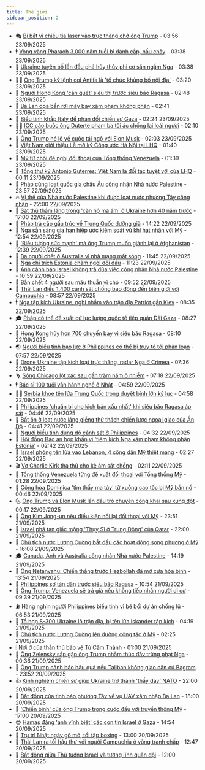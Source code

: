 ```yaml
---
title: Thế giới
sidebar_position: 2
---
```


<!-- vnexpress-the-gioi:START -->
- 🎭 [Bị bắt vì chiếu tia laser vào trực thăng chở ông Trump](https://vnexpress.net/bi-bat-vi-chieu-tia-laser-vao-truc-thang-cho-ong-trump-4942380.html) - 03:56 23/09/2025
- 🕴 [Vòng vàng Pharaoh 3.000 năm tuổi bị đánh cắp, nấu chảy](https://vnexpress.net/vong-vang-pharaoh-3-000-nam-tuoi-bi-danh-cap-nau-chay-4942393.html) - 03:38 23/09/2025
- 🤭 [Ukraine tuyên bố lần đầu phá hủy thủy phi cơ săn ngầm Nga](https://vnexpress.net/ukraine-tuyen-bo-lan-dau-pha-huy-thuy-phi-co-san-ngam-nga-4942350.html) - 03:38 23/09/2025
- 🧑‍💻 [Ông Trump ký lệnh coi Antifa là &#39;tổ chức khủng bố nội địa&#39;](https://vnexpress.net/ong-trump-ky-lenh-coi-antifa-la-to-chuc-khung-bo-noi-dia-4942368.html) - 03:20 23/09/2025
- 🦏 [Người Hong Kong &#39;càn quét&#39; siêu thị trước siêu bão Ragasa](https://vnexpress.net/nguoi-hong-kong-can-quet-sieu-thi-truoc-sieu-bao-ragasa-4942370.html) - 02:48 23/09/2025
- 🦒 [Ba Lan dọa bắn rơi máy bay xâm phạm không phận](https://vnexpress.net/ba-lan-doa-ban-roi-may-bay-xam-pham-khong-phan-4942374.html) - 02:41 23/09/2025
- 🌈 [Biểu tình khắp Italy để phản đối chiến sự Gaza](https://vnexpress.net/bieu-tinh-khap-italy-de-phan-doi-chien-su-gaza-4942376.html) - 02:24 23/09/2025
- 🧑‍🏫 [ICC cáo buộc ông Duterte phạm ba tội ác chống lại loài người](https://vnexpress.net/icc-cao-buoc-ong-duterte-pham-ba-toi-ac-chong-lai-loai-nguoi-4942320.html) - 02:10 23/09/2025
- 🐲 [Ông Trump hé lộ về cuộc tái ngộ với Elon Musk](https://vnexpress.net/ong-trump-he-lo-ve-cuoc-tai-ngo-voi-elon-musk-4942364.html) - 02:03 23/09/2025
- 🦒 [Việt Nam giới thiệu Lễ mở ký Công ước Hà Nội tại LHQ](https://vnexpress.net/viet-nam-gioi-thieu-le-mo-ky-cong-uoc-ha-noi-tai-lhq-4942323.html) - 01:40 23/09/2025
- 🐻 [Mỹ từ chối đề nghị đối thoại của Tổng thống Venezuela](https://vnexpress.net/my-tu-choi-de-nghi-doi-thoai-cua-tong-thong-venezuela-4942311.html) - 01:39 23/09/2025
- 🚀 [Tổng thư ký Antonio Guterres: Việt Nam là đối tác tuyệt vời của LHQ](https://vnexpress.net/tong-thu-ky-antonio-guterres-viet-nam-la-doi-tac-tuyet-voi-cua-lhq-4942315.html) - 00:11 23/09/2025
- 🥰 [Pháp cùng loạt quốc gia châu Âu công nhận Nhà nước Palestine](https://vnexpress.net/phap-cung-loat-quoc-gia-chau-au-cong-nhan-nha-nuoc-palestine-4942310.html) - 23:57 22/09/2025
- 🔥 [Vị thế của Nhà nước Palestine khi được loạt nước phương Tây công nhận](https://vnexpress.net/vi-the-cua-nha-nuoc-palestine-khi-duoc-loat-nuoc-phuong-tay-cong-nhan-4941850.html) - 22:00 22/09/2025
- 🥳 [Sát thủ thầm lặng trong &#39;căn hộ ma ám&#39; ở Ukraine hơn 40 năm trước](https://vnexpress.net/sat-thu-tham-lang-trong-can-ho-ma-am-o-ukraine-hon-40-nam-truoc-4942054.html) - 17:00 22/09/2025
- 💼 [Pháp trả cặp gấu trúc về Trung Quốc dưỡng già](https://vnexpress.net/phap-tra-cap-gau-truc-ve-trung-quoc-duong-gia-4942281.html) - 14:22 22/09/2025
- 🤡 [Nga sẵn sàng gia hạn hiệp ước kiểm soát vũ khí hạt nhân với Mỹ](https://vnexpress.net/nga-san-sang-gia-han-hiep-uoc-kiem-soat-vu-khi-hat-nhan-voi-my-4942258.html) - 12:54 22/09/2025
- 🌁 [&#39;Biểu tượng sức mạnh&#39; mà ông Trump muốn giành lại ở Afghanistan](https://vnexpress.net/bieu-tuong-suc-manh-ma-ong-trump-muon-gianh-lai-o-afghanistan-4942128.html) - 12:39 22/09/2025
- 🤩 [Ba người chết ở Australia vì nhà mạng mất sóng](https://vnexpress.net/ba-nguoi-chet-o-australia-vi-nha-mang-mat-song-4942178.html) - 11:45 22/09/2025
- 🎉 [Nga chỉ trích Estonia châm ngòi đối đầu](https://vnexpress.net/nga-chi-trich-estonia-cham-ngoi-doi-dau-4942233.html) - 11:23 22/09/2025
- 🎉 [Anh cảnh báo Israel không trả đũa việc công nhận Nhà nước Palestine](https://vnexpress.net/anh-canh-bao-israel-khong-tra-dua-viec-cong-nhan-nha-nuoc-palestine-4942212.html) - 10:59 22/09/2025
- 🌁 [Bắn chết 4 người sau mâu thuẫn vì chó](https://vnexpress.net/ban-chet-4-nguoi-sau-mau-thuan-vi-cho-4942172.html) - 09:52 22/09/2025
- 🌊 [Thái Lan điều 1.400 cảnh sát chống bạo động đến biên giới với Campuchia](https://vnexpress.net/thai-lan-dieu-1-400-canh-sat-chong-bao-dong-den-bien-gioi-voi-campuchia-4942148.html) - 08:57 22/09/2025
- 🕴 [Nga tập kích Ukraine, nghi nhắm vào trận địa Patriot gần Kiev](https://vnexpress.net/nga-tap-kich-ukraine-nghi-nham-vao-tran-dia-patriot-gan-kiev-4942081.html) - 08:35 22/09/2025
- 🎓 [Pháp có thể đề xuất cử lực lượng quốc tế tiếp quản Dải Gaza](https://vnexpress.net/phap-co-the-de-xuat-cu-luc-luong-quoc-te-tiep-quan-dai-gaza-4942082.html) - 08:27 22/09/2025
- 🦩 [Hong Kong hủy hơn 700 chuyến bay vì siêu bão Ragasa](https://vnexpress.net/hong-kong-huy-hon-700-chuyen-bay-vi-sieu-bao-ragasa-4942060.html) - 08:10 22/09/2025
- 🌏 [Người biểu tình bạo lực ở Philippines có thể bị truy tố tội phản loạn](https://vnexpress.net/nguoi-bieu-tinh-bao-luc-o-philippines-co-the-bi-truy-to-toi-phan-loan-4942077.html) - 07:57 22/09/2025
- 🌋 [Drone Ukraine tập kích loạt trực thăng, radar Nga ở Crimea](https://vnexpress.net/drone-ukraine-tap-kich-loat-truc-thang-radar-nga-o-crimea-4941988.html) - 07:36 22/09/2025
- 🪜 [Sông Chicago lột xác sau gần trăm năm ô nhiễm](https://vnexpress.net/song-chicago-lot-xac-sau-gan-tram-nam-o-nhiem-4941847.html) - 07:18 22/09/2025
- 🕴 [Bác sĩ 100 tuổi vẫn hành nghề ở Nhật](https://vnexpress.net/bac-si-100-tuoi-van-hanh-nghe-o-nhat-4942008.html) - 04:59 22/09/2025
- 🧑‍🏫 [Serbia khoe tên lửa Trung Quốc trong duyệt binh lớn kỷ lục](https://vnexpress.net/serbia-khoe-ten-lua-trung-quoc-trong-duyet-binh-lon-ky-luc-4941890.html) - 04:58 22/09/2025
- 🌮 [Philippines &#39;chuẩn bị cho kịch bản xấu nhất&#39; khi siêu bão Ragasa áp sát](https://vnexpress.net/philippines-chuan-bi-cho-kich-ban-xau-nhat-khi-sieu-bao-ragasa-ap-sat-4941972.html) - 04:46 22/09/2025
- 🚦 [Bất ổn ở loạt nước láng giềng thử thách chiến lược ngoại giao của Ấn Độ](https://vnexpress.net/bat-on-o-loat-nuoc-lang-gieng-thu-thach-chien-luoc-ngoai-giao-cua-an-do-4941842.html) - 04:41 22/09/2025
- 💫 [Người biểu tình đụng độ cảnh sát ở Philippines](https://vnexpress.net/nguoi-bieu-tinh-dung-do-canh-sat-o-philippines-4941985.html) - 04:32 22/09/2025
- 🤡 [Hội đồng Bảo an họp khẩn vì &#39;tiêm kích Nga xâm phạm không phận Estonia&#39;](https://vnexpress.net/hoi-dong-bao-an-hop-khan-vi-tiem-kich-nga-xam-pham-khong-phan-estonia-4941895.html) - 02:42 22/09/2025
- 🦣 [Israel phóng tên lửa vào Lebanon, 4 công dân Mỹ thiệt mạng](https://vnexpress.net/israel-phong-ten-lua-vao-lebanon-4-cong-dan-my-thiet-mang-4941859.html) - 02:27 22/09/2025
- 🎬 [Vợ Charlie Kirk tha thứ cho kẻ ám sát chồng](https://vnexpress.net/vo-charlie-kirk-tha-thu-cho-ke-am-sat-chong-4941838.html) - 02:11 22/09/2025
- 🎉 [Tổng thống Venezuela từng đề xuất đối thoại với Tổng thống Mỹ](https://vnexpress.net/tong-thong-venezuela-tung-de-xuat-doi-thoai-voi-tong-thong-my-4941826.html) - 01:28 22/09/2025
- 🎡 [Cộng hòa Dominica &#39;tìm thấy ma túy&#39; từ xuồng cao tốc bị Mỹ bắn nổ](https://vnexpress.net/cong-hoa-dominica-tim-thay-ma-tuy-tu-xuong-cao-toc-bi-my-ban-no-4941829.html) - 00:46 22/09/2025
- 🌜 [Ông Trump và Elon Musk lần đầu trò chuyện công khai sau xung đột](https://vnexpress.net/ong-trump-va-elon-musk-lan-dau-tro-chuyen-cong-khai-sau-xung-dot-4941822.html) - 00:17 22/09/2025
- 🎡 [Ông Kim Jong-un nêu điều kiện nối lại đối thoại với Mỹ](https://vnexpress.net/ong-kim-jong-un-neu-dieu-kien-noi-lai-doi-thoai-voi-my-4941821.html) - 23:51 21/09/2025
- 🤗 [Israel phá tan giấc mộng &#39;Thụy Sĩ ở Trung Đông&#39; của Qatar](https://vnexpress.net/israel-pha-tan-giac-mong-thuy-si-o-trung-dong-cua-qatar-4941322.html) - 22:00 21/09/2025
- 🦩 [Chủ tịch nước Lương Cường bắt đầu các hoạt động song phương ở Mỹ](https://vnexpress.net/chu-tich-nuoc-luong-cuong-bat-dau-cac-hoat-dong-song-phuong-o-my-4941798.html) - 16:08 21/09/2025
- 🎓 [Canada, Anh và Australia công nhận Nhà nước Palestine](https://vnexpress.net/canada-anh-va-australia-cong-nhan-nha-nuoc-palestine-4941779.html) - 14:19 21/09/2025
- 🌁 [Ông Netanyahu: Chiến thắng trước Hezbollah đã mở cửa hòa bình](https://vnexpress.net/ong-netanyahu-chien-thang-truoc-hezbollah-da-mo-cua-hoa-binh-4941764.html) - 13:54 21/09/2025
- 🤩 [Philippines sơ tán dân trước siêu bão Ragasa](https://vnexpress.net/philippines-so-tan-dan-truoc-sieu-bao-ragasa-4941722.html) - 10:54 21/09/2025
- 👹 [Ông Trump: Venezuela sẽ trả giá nếu không tiếp nhận người di cư](https://vnexpress.net/ong-trump-venezuela-se-tra-gia-neu-khong-tiep-nhan-nguoi-di-cu-4941690.html) - 09:39 21/09/2025
- ⛽️ [Hàng nghìn người Philippines biểu tình vì bê bối dự án chống lũ](https://vnexpress.net/hang-nghin-nguoi-philippines-bieu-tinh-vi-be-boi-du-an-chong-lu-4941636.html) - 06:53 21/09/2025
- 🚀 [Tổ hợp S-300 Ukraine lộ trận địa, bị tên lửa Iskander tập kích](https://vnexpress.net/to-hop-s-300-ukraine-lo-tran-dia-bi-ten-lua-iskander-tap-kich-4941596.html) - 04:19 21/09/2025
- 🎡 [Chủ tịch nước Lương Cường lên đường công tác ở Mỹ](https://vnexpress.net/chu-tich-nuoc-luong-cuong-len-duong-cong-tac-o-my-4941615.html) - 02:25 21/09/2025
- 🕯 [Nơi ở của thần thú bảo vệ Tử Cấm Thành](https://vnexpress.net/noi-o-cua-than-thu-bao-ve-tu-cam-thanh-4938323.html) - 01:00 21/09/2025
- 🐻 [Ông Zelensky sắp gặp ông Trump nhằm thúc đẩy trừng phạt Nga](https://vnexpress.net/ong-zelensky-sap-gap-ong-trump-nham-thuc-day-trung-phat-nga-4941592.html) - 00:36 21/09/2025
- 🚦 [Ông Trump cảnh báo hậu quả nếu Taliban không giao căn cứ Bagram](https://vnexpress.net/ong-trump-canh-bao-hau-qua-neu-taliban-khong-giao-can-cu-bagram-4941591.html) - 23:52 20/09/2025
- 👍 [Kinh nghiệm chiến sự giúp Ukraine trở thành &#39;thầy dạy&#39; NATO](https://vnexpress.net/kinh-nghiem-chien-su-giup-ukraine-tro-thanh-thay-day-nato-4941428.html) - 22:00 20/09/2025
- 🚀 [Bất đồng của tình báo phương Tây về vụ UAV xâm nhập Ba Lan](https://vnexpress.net/bat-dong-cua-tinh-bao-phuong-tay-ve-vu-uav-xam-nhap-ba-lan-4941236.html) - 18:00 20/09/2025
- 🌮 [&#39;Chiến binh&#39; của ông Trump trong cuộc đấu với truyền thông Mỹ](https://vnexpress.net/chien-binh-cua-ong-trump-trong-cuoc-dau-voi-truyen-thong-my-4941161.html) - 17:00 20/09/2025
- 😎 [Hamas đăng &#39;ảnh vĩnh biệt&#39; các con tin Israel ở Gaza](https://vnexpress.net/hamas-dang-anh-vinh-biet-cac-con-tin-israel-o-gaza-4941549.html) - 14:54 20/09/2025
- 🐲 [Trụ trì Nhật ngày gõ mõ, tối tập boxing](https://vnexpress.net/tru-tri-nhat-ngay-go-mo-toi-tap-boxing-4941205.html) - 13:00 20/09/2025
- 💫 [Thái Lan ra tối hậu thư với người Campuchia ở vùng tranh chấp](https://vnexpress.net/thai-lan-ra-toi-hau-thu-voi-nguoi-campuchia-o-vung-tranh-chap-4941520.html) - 12:47 20/09/2025
- 👀 [Bất đồng giữa Thủ tướng Israel và tướng lĩnh quân đội](https://vnexpress.net/bat-dong-giua-thu-tuong-israel-va-tuong-linh-quan-doi-4940901.html) - 12:00 20/09/2025<!-- vnexpress-the-gioi:END -->
